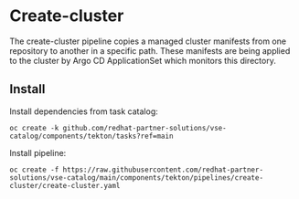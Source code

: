 # Create-cluster

The create-cluster pipeline copies a managed cluster manifests from one repository to another in a specific path.
These manifests are being applied to the cluster by Argo CD ApplicationSet which monitors this directory.

## Install 

Install dependencies from task catalog:

```console
oc create -k github.com/redhat-partner-solutions/vse-catalog/components/tekton/tasks?ref=main
```

Install pipeline:

```console
oc create -f https://raw.githubusercontent.com/redhat-partner-solutions/vse-catalog/main/components/tekton/pipelines/create-cluster/create-cluster.yaml
```
